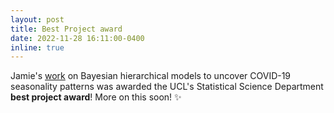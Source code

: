 ```yaml
---
layout: post
title: Best Project award
date: 2022-11-28 16:11:00-0400
inline: true
---
```


Jamie's [work](/group/) on Bayesian hierarchical models to uncover COVID-19 seasonality patterns was awarded the UCL's Statistical Science Department **best project award**! More on this soon! :sparkles:
